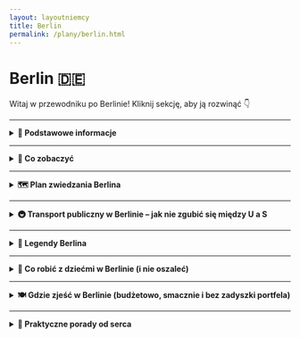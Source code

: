 ```yaml
---
layout: layoutniemcy
title: Berlin
permalink: /plany/berlin.html
---
```


# Berlin 🇩🇪 

Witaj w przewodniku po Berlinie! Kliknij sekcję, aby ją rozwinąć 👇


---

<details>
  <summary><strong>📌 Podstawowe informacje</strong></summary>

  <h3>🏙️ Berlin – opis miasta</h3>
  <p>
    Berlin to nie tyle miasto, co osobny stan skupienia. Pełne historii, która czai się za każdym rogiem – i street artu, 
    który ją zasłania. Tu nic nie wygląda jak „stolica”, a mimo to wszystko działa (prawie). To raj dla fanów muzeów, techno, kebabów 
    i ludzi, którzy nigdy nie wracają do domu przed świtem. Albo wcale.
  </p>

  <h3>🚆 Jak się dostać</h3>
  <p>
    Do Berlina dojedziesz dosłownie wszystkim – oprócz promu z Sahary. Pociągiem? Tak, szybko i bez stresu. Samochodem? Jasne, tylko 
    pamiętaj o strefie ekologicznej (bo Niemcy kochają naklejki). Autobusem? Tanie bilety i darmowe Wi-Fi, które działa na odcinku Poznań-Świebodzin. 
    Rowerem? Jeśli masz czas, charakter i silne łydki – powodzenia!
  </p>

  <h3>✈️ Lotniska</h3>
  <p>
    Berlin ma jedno główne lotnisko: <strong>BER – Berlin Brandenburg</strong> (pełna nazwa dłuższa niż lot do Warszawy). 
    Nowoczesne, przestronne i wiecznie "lekko opóźnione". Uwaga: nie szukaj już Tegla ani Schönefeldu – oficjalnie zniknęły, 
    jak zdrowy rozsądek w godzinach szczytu.
  </p>

  <h3>🌇 Życie w Berlinie</h3>
  <p>
    Życie w Berlinie to balans między anarchią a systemem. W dzień – praca, parki, ekologiczne zakupy w sklepach bez plastiku. 
    W nocy – techno, currywurst i rozważania egzystencjalne w klubowej kolejce. Mieszkańcy są przyzwyczajeni do różnorodności – językowej, kulturowej, fryzjerskiej. 
    Jedni chodzą w garniturach, inni w piżamie i nikt nie pyta dlaczego. Bo to Berlin.
  </p>
</details>


---

<details>
  <summary><strong>🏰 Co zobaczyć</strong></summary>

  <details>
    <summary><strong>🧱 Mur Berliński</strong></summary>
    <p><strong>📍 Współrzędne:</strong> <em>52.5163, 13.3777</em></p>
    <p>Mur, który dzielił miasto, rodziny, przyjaciół i psy sąsiadów. Symbol zimnej wojny, który przez dekady był niechcianą atrakcją, dziś stał się... atrakcją pożądaną. Tylko w Berlinie można oglądać beton i rozczulać się nad jego historią, robiąc selfie z napisem "do not cross".</p>
    <p>Choć większość muru zniknęła szybciej niż darmowe kanapki w hostelu, wciąż znajdziesz jego fragmenty rozsiane po mieście – niektóre oryginalne, niektóre bardziej "symboliczne". Chcesz poczuć klimat szpiegów i zasieków? Skieruj kroki pod <strong>Topografię Terroru</strong> – tam historia bije betonem po oczach.</p>
</details>

<details>
    <summary><strong>🎨 East Side Gallery</strong></summary>
    <p><strong>📍 Współrzędne:</strong> <em>52.5050, 13.4394</em></p>
    <p>Najdłuższy zachowany kawałek Muru Berlińskiego, który został zamieniony w galerię pod chmurką. To tu znajdziesz słynny pocałunek Breżniewa i Honeckera – bardziej emocjonalny niż większość randek na Tinderze.</p>
    <p>Miejsce obowiązkowe dla fanów sztuki ulicznej, historii, i tych, którzy chcą powiedzieć "byłem w Berlinie" bez wspinania się na wieżę TV. Obowiązkowo aparat w dłoń, ale uwaga: turystów więcej niż gołębi pod Brama Brandenburską.</p>
    <p>Pro tip: najlepiej odwiedzić rano albo późnym popołudniem, kiedy nie trzeba się przeciskać przez 15 osób robiących zdjęcie temu samemu murkowi.</p>
</details>

  <details>
    <summary><strong>🏛️ Reichstag</strong></summary>
    <p><strong>📍 Współrzędne:</strong> <em>52.5186, 13.3762</em></p>

      <div style="text-align: center; margin: 20px 0;">
  <img 
    src="{{ '/assets/images/reichstag.jpg' | relative_url }}" 
    alt="Reichstag" 
    style="width: 100%; max-width: 600px; height: auto; border: 3px solid #ccc; border-radius: 8px; box-shadow: 0 4px 8px rgba(0,0,0,0.1);">
</div>
    
    <p>Oficjalna siedziba Bundestagu, czyli niemieckiego parlamentu – miejsce, gdzie zapadają ważne decyzje, ale też gdzie turyści wdrapują się do szklanej kopuły, żeby cyknąć ładne fotki panoramy Berlina (i przypadkiem usłyszeć debatę o przepisach na ogórkową).</p>
    <p>Kopuła zaprojektowana przez Normana Fostera wygląda jak wielka lustrzana wirówka i rzeczywiście można się tam zakręcić – szczególnie bez rezerwacji. <strong>Uwaga:</strong> wejście jest darmowe, ale <em>trzeba się wcześniej zarejestrować online</em>. Bez tego zostaje selfie zza płotu.</p>
    <p>Warto odwiedzić o zachodzie słońca – widoki jak z katalogu, tylko bardziej demokratyczne.</p>
</details>


  <details>
    <summary><strong>🏺 Wyspa Muzeów (Museumsinsel)</strong></summary>
    <p><strong>📍 Współrzędne:</strong> <em>52.5169, 13.4019</em></p>
    <p>Wyspa na Sprewie, na której Niemcy postanowili zebrać najwięcej kultury, sztuki i starożytności, ile tylko pomieści kilka ładnych budynków. Jeśli lubisz patrzeć na marmurowe torsy bez głów, egipskie sarkofagi i dzieła, które wyglądają jak "ładne, ale nie wiadomo co", to jest Twoje miejsce.</p>

    <p>W skład tego kulturalnego pakietu all-inclusive wchodzą:</p>
    <ul>
        <li><strong>🧱 Pergamonmuseum</strong> – absolutny hit, z wielkim ołtarzem Pergamońskim i Bramą Isztar. Niestety, <em>część muzeum bywa zamknięta na renowację</em>, bo wiadomo: wielkie starożytne rzeczy potrzebują wielkiej współczesnej cierpliwości.</li>
        <li><strong>🏛️ Neues Museum</strong> – tu króluje Nefretete i jej słynny profil. Tak piękny, że aparat się sam włącza. Uwaga: <em>nie wolno robić zdjęć królowej</em>, chyba że chcesz zostać wyprowadzony z muzeum szybciej niż zdążysz powiedzieć "hashtag Berlin".</li>
        <li><strong>🖼️ Alte Nationalgalerie</strong> – dla fanów malarstwa, od romantyzmu po impresjonizm. Można udawać znawcę, mrucząc "interesująca faktura" i kiwać głową przy Monetach.</li>
        <li><strong>🏺 Altes Museum</strong> – rzymskie i greckie klimaty. Głowy, kolumny, amfory. Idealne miejsce, żeby zrozumieć, jak wyglądały porządki domowe 2 tysiące lat temu.</li>
        <li><strong>📜 Bode-Museum</strong> – trochę mniej popularne, ale za to spokojniejsze. Rzeźby, monety, atmosfera zadumy (i świetna podłoga, jak ktoś lubi kafelki).</li>
    </ul>

    <p><strong>💡 Porady praktyczne:</strong></p>
    <ul>
        <li><strong>🎟️ Bilety:</strong> Można kupić pojedyncze bilety albo <em>Museum Pass Berlin</em> – opłaca się, jeśli planujesz więcej niż jedno muzeum i masz więcej niż jedną godzinę cierpliwości.</li>
        <li><strong>📱 Rezerwacja online:</strong> Szczególnie do Pergamonu i Neues – bez tego ryzykujesz stanie w kolejce z grupą wycieczkową z Bawarii.</li>
        <li><strong>🥪 Przerwa:</strong> W okolicy znajdziesz kilka kawiarni, ale przygotuj się na ceny w stylu "jesteś między kulturą a turystami".</li>
    </ul>

    <p><em>Wyspa Muzeów to nie miejsce na szybki spacer – to miejsce na estetyczne zanurzenie, lekkie zmęczenie i refleksję: "czy ja przypadkiem nie powinienem chodzić częściej do muzeów?"</em></p>
</details>


  <details>
    <summary><strong>📡 Fernsehturm (Wieża Telewizyjna)</strong></summary>
    <p><strong>📍 Współrzędne:</strong> <em>52.5208, 13.4094</em></p>

  <div style="text-align: center; margin: 20px 0;">
  <img 
    src="{{ '/assets/images/fernsehturm.jpg' | relative_url }}" 
    alt="Fernsehturm" 
    style="width: 100%; max-width: 600px; height: auto; border: 3px solid #ccc; border-radius: 8px; box-shadow: 0 4px 8px rgba(0,0,0,0.1);">
</div>
    
    <p>Berlin z góry wygląda zupełnie inaczej, szczególnie kiedy wspinasz się na <strong>Fernsehturm</strong> – najwyższy punkt w mieście (i najlepszy sposób, żeby zrozumieć, że Berlina nie da się objąć wzrokiem w mniej niż godzinę). Z wysokości 368 metrów możesz podziwiać całą stolicę, jej dachy, mosty i niekończące się budowle, które niemalże tworzą swoje własne miasto w mieście.</p>

    <p>Wieża, która powstała w 1969 roku, by służyć jako nadajnik telewizyjny, stała się symbolem Berlina (nawet jeżeli bywa czasami porównywana do... „upiornego iglastego słupa”). Z jej szklanej platformy widokowej masz wrażenie, że po prostu unosisz się nad miastem, patrząc na te wszystkie szklane biurowce, zielone parki, a w tle... górujący Mauerpark. Nie zapomnij zabrać aparatu – 360 stopni panoramy na Berlin są warte każdej zaciśniętej ręki.</p>

    <p><strong>🚶‍♂️ Co warto wiedzieć:</strong></p>
    <ul>
        <li><strong>🎟️ Bilety:</strong> Ceny biletów zaczynają się od około 20€, ale chcesz mieć miejsce przy oknie? Przygotuj się na dodatkowe opłaty. Czasami za „przyspieszony wjazd” trzeba zapłacić tyle, co za nową książkę o Berlinie, ale... to warto!</li>
        <li><strong>💨 Widok:</strong> Idealny na zdjęcia przy zachodzie słońca (bo kto nie chce udowodnić znajomym, że jest bardziej artystyczny niż w rzeczywistości?).</li>
        <li><strong>🍽️ Restauracja:</strong> A jeśli poczujesz głód, to Wieża oferuje rotującą restaurację – choć nie wiem, czy podawanie kelnera wciąż kręci się wokół tego samego stolika co przez 30 minut.</li>
    </ul>

    <p>Pro tip: jeśli nie jesteś fanem wysokości, to zamiast patrzeć w dół, lepiej spójrz na panoramę Berlina w kierunku wieży. Możesz wtedy skupić się na najbliższych budynkach, a nie na tym, co znajduje się 368 metrów poniżej. W końcu każdy ma swoje granice komfortu.</p>

    <p><strong>⏳ Czas na wizytę:</strong> Chociaż nie jest to miejsce, w którym zostaniesz na godzinę, warto poświęcić te 30-45 minut na spokojny spacer po platformie i chwilę refleksji: "czy ten widok to naprawdę Berlin, czy może to po prostu zdjęcie, które znajdę w każdej broszurze?"</p>
</details>


  <details>
    <summary><strong>🎧 Berghain</strong></summary>
    <p><strong>📍 Współrzędne:</strong> <em>52.5075, 13.4512</em></p>
    <p>Berghain – świątynia techno, której nie da się opisać słowami, bo... trzeba tam być, żeby zrozumieć. To więcej niż tylko klub nocny. To niemalże doświadczenie religijne, tylko zamiast kadzideł i modlitwy masz sety DJ-ów, potężny bas, i ludzi, którzy wyglądają jakby przyszli z przyszłości. Jest to miejsce, które potrafi przemienić „zwykłego turystę” w „oddanego fana clubbingu”, nawet jeśli wcześniej nie rozróżniałeś techna od dźwięków budzika.</p>

    <p>Wchodząc do Berghain, musisz być gotowy na jedno: nieoczekiwane. Dobrze, że to nie jest najłatwiejszy klub do dostania się. Czekasz w kolejce, nie wiedząc, czy w ogóle zostaniesz wpuszczony, bo oczywiście nie ma jasnych zasad. Mówią, że jeśli nie patrzysz jak trzeba, nie jesteś odpowiednio ubrany, albo nie masz „tego czegoś” w oczach – nie wejdziesz. Ale to może być tylko część tej legendarnej atmosfery, którą tworzy sam fakt, że nie wiesz, co się stanie.</p>

    <p><strong>🎵 Co cię czeka w środku?</strong> Berghain to miejsce dla prawdziwych fanów muzyki elektronicznej, gdzie techno wylewa się z głośników, a światła pulsują w rytm bitu. Jeśli twój portfel zniknął po 5 minutach, to raczej nie są to efekty uboczne po drinkach – po prostu roztańczyłeś się do rytmu.</p>
    <p>Chociaż Berghain jest znany ze swojej surowości i "nieprzyjaznej" polityki wejścia, to po przekroczeniu progu czeka cię całkowite zanurzenie w muzyce, ludziach i atmosferze, która jest jednym z najczystszych wyrazów berlińskiej wolności. Wszyscy są mile widziani, ale o ile możesz nie spotkać się z „klubowymi zasadami”, o tyle musisz być gotów na zupełnie inny świat, niż ten, do którego przywykłeś.</p>

    <p><strong>💡 Porady praktyczne:</strong></p>
    <ul>
        <li><strong>🕛 Godziny otwarcia:</strong> Berghain otwarte jest zwykle przez całą noc i dzień (bo kto mówi, że noc ma trwać tylko 6 godzin?), więc jeśli czujesz się na siłach, to zapraszam do sprawdzenia, czy umiesz tańczyć do 10:00 rano.</li>
        <li><strong>👕 Dress code:</strong> Chociaż klucz do wejścia to nie tylko wygląd, ubiór może jednak pomóc. Im bardziej casualowo (i trochę jakbyś przyszedł z opóźnieniem na imprezę w szkole), tym lepiej. Zero krawatów, zero formalności – chociaż czarne ubrania i wszystko, co daje wrażenie „niedbałej elegancji” jest na topie.</li>
        <li><strong>🔇 Muzyka:</strong> Zmiana ustawień na tech-house, techno czy minimal – gwarantowane, że u stóp basu poczujesz się jak w innym wymiarze.</li>
        <li><strong>📱 Aplikacje:</strong> Warto śledzić na Facebooku i innych portalach informacje o specjalnych wydarzeniach – klub bywa pełny, a więc czasami jest konieczna rezerwacja wstępu na specjalne wydarzenia.</li>
    </ul>

    <p><strong>🤫 Czego NIE robić w Berghain:</strong> Zdecydowanie nie próbuj robić zdjęć ani filmików – zasada "no photo" obowiązuje bez wyjątku. W końcu nie jesteś tu, żeby dokumentować swoją obecność w tym kultowym miejscu, tylko żeby poczuć się częścią tej wyjątkowej, zamkniętej atmosfery. Więc jeśli będziesz miał jakiekolwiek wątpliwości co do norm, lepiej od razu skupić się na muzyce.</p>

    <p><strong>🕶️ Bonus:</strong> Jeśli Berghain to miejsce, które cię przerasta, sprawdź jego siostrzany klub <strong>Säule</strong> – bardziej alternatywny, ale równie intensywny. Jednak pamiętaj: <em>wszystko, co związane z Berghain, wymaga od ciebie podjęcia wyzwania.</em></p>
</details>


  <details>
    <summary><strong>🌳 Tiergarten</strong></summary>
    <p><strong>📍 Współrzędne:</strong> <em>52.3540, 13.3695</em></p>
    <p>Tiergarten to berliński odpowiednik miejskiego „zielonego zakątka”, w którym możesz zapomnieć o smogu, zgiełku i tłumach. Wyobraź sobie idealne miejsce, gdzie możesz się zgubić, spacerować przez godziny, próbować odgadywać, czy to naprawdę jest staw, czy może tylko zarośnięta kałuża... a wszystko to z odgłosami miejskiego życia w tle.</p>

    <p>Ten park, który w XVIII wieku służył jako poligon myśliwski, jest teraz jednym z najbardziej popularnych miejsc w Berlinie, oferującym równocześnie spokój natury i ogromną przestrzeń do… oddechu. Spacerując po tym wielkim obszarze zieleni, możesz poczuć się jak bohater w filmie o zbuntowanym mieszkańcu wielkiego miasta, który odnajduje harmonię wśród drzew.</p>

    <p>W Tiergarten znajdziesz nie tylko przyjemność z kontaktu z naturą, ale także pomniki, rzeźby, a nawet stawy. A jeśli chcesz poczuć się jak prawdziwy Berlińczyk, to po prostu weź koc, złap książkę i zrób sobie przerwę na wylegiwanie się w trawie. (Tak, w Berlinie to naprawdę normalne. Ludzie tutaj leżą wszędzie.)</p>

    <p><strong>🌳 Co cię czeka w Tiergarten?</strong> Całkiem sporo! Park to nie tylko zielony raj do odpoczynku, ale także pełen ukrytych skarbów. Możesz natknąć się na rzeźby, na przykład <strong>Rzeźbę Żurawia</strong>, a jeśli chcesz poczuć się jak prawdziwy wędrowiec, możesz zabłądzić w labiryncie drzew. Coś na pewno Cię zaskoczy. A jeśli nie to, to przynajmniej pozwoli ci na chwilę odpocząć i zwolnić tempo.</p>

    <p><strong>🦅 Czego nie możesz przegapić:</strong></p>
    <ul>
        <li><strong>🚶‍♂️ Spacer wzdłuż rzeki Spree:</strong> Park położony jest wzdłuż rzeki, więc jeśli chcesz poczuć się jak bohater filmu o podróżniku, na pewno warto udać się na spokojny spacer brzegiem. Czasami woda odbija nie tylko niebo, ale i Twoje rozmyślania o przyszłości.</li>
        <li><strong>🌸 Pomniki i rzeźby:</strong> A to z kolei okazja, by poczuć się jak prawdziwy historyk sztuki – nie bój się patrzeć na różne postacie i zastanawiać się, co one właściwie symbolizują.</li>
        <li><strong>🏛️ Siegessäule (Kolumna Zwycięstwa):</strong> W samym sercu parku znajduje się Siegessäule, czyli Kolumna Zwycięstwa. Możesz ją podziwiać z dołu, ale nie zapomnij wspiąć się na szczyt, bo widok na Berlin z góry jest naprawdę niezły. Swoją drogą, to nie codziennie możesz poczuć się jak zdobywca.</li>
    </ul>

    <p><strong>💡 Pro tip:</strong> Jeśli szukasz idealnego miejsca na piknik, to jest to właśnie to! Zbieraj przyjaciół, rozłóż koc, a potem kontempluj na temat życia i... Berlinie, który chyba nigdy nie śpi.</p>

    <p><strong>🚴‍♂️ Dla aktywnych:</strong> Tiergarten to również świetne miejsce do jazdy na rowerze, biegania, a nawet rolkowania, jeśli masz ochotę poczuć się jak profesjonalista. Oczywiście, gdybyś się potknął, Berlin przyjmuje cię z otwartymi ramionami… i dużą ilością lodów w pobliskich sklepikach.</p>

    <p>Więc jeśli chcesz chwilę zapomnieć o miejskim zgiełku i poczuć w sobie "naturalnego Berlińczyka", to Tiergarten to miejsce, które z pewnością ci to umożliwi!</p>
</details>


  <details>
    <summary><strong>🏰 Zamek Charlottenburg</strong></summary>
    <p><strong>📍 Współrzędne:</strong> <em>52.5204, 13.2951</em></p>

    <div style="text-align: center; margin: 20px 0;">
  <img 
    src="{{ '/assets/images/charlottenburg.jpg' | relative_url }}" 
    alt="Charlottenburg" 
    style="width: 100%; max-width: 600px; height: auto; border: 3px solid #ccc; border-radius: 8px; box-shadow: 0 4px 8px rgba(0,0,0,0.1);">
</div>

    <p>Zamek Charlottenburg to prawdziwa perła Berlina, przypominająca, że nie tylko historie techno i sztuki nowoczesnej są warte uwagi. Ten pałac, niczym z bajki, nie tylko wygląda, jakby przybył prosto z XVIII wieku, ale również pozwala poczuć się jak szlachcic na chwilę. Choć w jego murach raczej nie znajdziesz „pozytywnie zakręconych” księżniczek, to na pewno odkryjesz historię pełną przepychu i majestatu.</p>

    <p>Zamek został zbudowany na przełomie XVII i XVIII wieku jako rezydencja elektorskiej rodziny Hohenzollernów i przez lata pełnił rolę letniej rezydencji dla królewskiej rodziny. Jednak nie daj się zwieść tym formalnym początkowym opisom – Zamek Charlottenburg to także miejsce, które mogłoby spokojnie zagrać główną rolę w filmie o królewskich intrygach. Tylko zamiast czarownic i magicznych mikstur masz… ogrody pełne róż, pomniki i galerię sztuki.</p>

    <p><strong>🎨 Co cię czeka w Zamku Charlottenburg?</strong> Przede wszystkim to jedno z nielicznych miejsc w Berlinie, które oferuje ci podróż w czasie. Jeśli chcesz poczuć się jak w XVIII wieku, nie musisz iść na bal maskowy. Wystarczy, że wejdziesz do środka. Przestronne sale, pełne przepychu wnętrza, a także obrazy, które były niegdyś częścią królewskiej kolekcji, czekają na odkrycie.</p>

    <p>Poza samym pałacem, warto zwrócić uwagę na jego przepiękne ogrody, które są jak idealna sceneria do przemyśleń o tym, czy to naprawdę królowa siedziała tutaj na tronie i dawała wszystkim rozkazy, czy może była to tylko jakaś bardzo elegancka pani domu, która miała po prostu świetny gust.</p>

    <p><strong>🌳 Czego nie możesz przegapić:</strong></p>
    <ul>
        <li><strong>👑 Pałacowe wnętrza:</strong> Zamek oferuje naprawdę olśniewające sale – zarówno te bogato zdobione, jak i te bardziej minimalistyczne. Warto przyjrzeć się z bliska meblom, które mimo upływu czasu nadal wyglądają, jakby zostały niedawno kupione na wyprzedaży u królowej. No może poza tymi złoceńkami, które raczej nie pasują do XXI wieku, ale wciąż robią wrażenie.</li>
        <li><strong>🌷 Ogrody Charlottenburga:</strong> Jeśli zwiedzanie wnętrz to za mało, udaj się do ogrodów. Te rozległe tereny pełne róż, fontann i rzeźb będą idealnym miejscem na spacer. Jeśli masz szczęście, spotkasz tam innych turystów, którzy próbują zrobić perfekcyjne selfie z tronem w tle (a ty, udając obojętność, wykonasz ten sam ruch, tylko bardziej elegancko).</li>
        <li><strong>🎨 Galeria Sztuki:</strong> W zamku znajduje się również galeria sztuki, gdzie możesz podziwiać obrazy, rzeźby i różne inne cuda, które niegdyś należały do rodziny królewskiej. Jeśli nie znasz się na sztuce, po prostu rób mądre miny, kiwaj głową i ciesz się z możliwości zaprezentowania swoich umiejętności „mistrza rozumienia sztuki”.</li>
    </ul>

    <p><strong>💡 Porady praktyczne:</strong></p>
    <ul>
        <li><strong>🕒 Godziny otwarcia:</strong> Zamek jest otwarty codziennie, więc możesz go odwiedzić nawet w dniu, w którym czujesz, że świat potrzebuje odrobiny królewskiej elegancji. Zamek otwarty jest do późnych godzin popołudniowych, więc masz czas, żeby spokojnie poczuć się jak arystokrata.</li>
        <li><strong>🎟️ Bilety:</strong> Wstęp do zamku kosztuje, ale w porównaniu do wartości historycznej tego miejsca, to prawie jak kawa na wynos w Berlinie. Zresztą, cena biletu to tylko drobna opłata za możliwość poczucia się przez chwilę jak postać z epoki baroku.</li>
        <li><strong>📸 Fotografowanie:</strong> Pamiętaj, że w Zamku Charlottenburg możesz robić zdjęcia, ale nie zapomnij o strefach, gdzie nie możesz rejestrować wnętrz. Choć zazwyczaj, jeśli coś jest naprawdę piękne, zrobienie zdjęcia i tak nie jest zakazane. Jednak szanuj przestrzeń i innych gości!</li>
    </ul>

    <p>Jeśli odwiedzasz Berlin i masz ochotę na odrobinę luksusu, na pewno powinieneś dodać Zamek Charlottenburg do swojej listy „must-see”. To jak wizyta w „dawnym królestwie”, gdzie choć nie znajdziesz złotych monet w każdym rogu, to poczujesz się jak ktoś naprawdę ważny.</p>
</details>


  <details>
    <summary><strong>🕊️ Pomnik Holokaustu (Pomnik Żydowskich Ofiar Holokaustu)</strong></summary>
    <p><strong>📍 Współrzędne:</strong> <em>52.5138, 13.3777</em></p>
 
    <div style="text-align: center; margin: 20px 0;">
  <img 
    src="{{ '/assets/images/pomnikholokaust.jpg' | relative_url }}" 
    alt="Pomnik Holokaustu" 
    style="width: 100%; max-width: 600px; height: auto; border: 3px solid #ccc; border-radius: 8px; box-shadow: 0 4px 8px rgba(0,0,0,0.1);">
</div>
    
    <p>Pomnik Holokaustu w Berlinie to jedno z tych miejsc, które nie rzuca się w oczy, ale zostaje w pamięci na długo. Z zewnątrz wygląda jak olbrzymie pole kamiennych bloków, które wcale nie zachwycają swoją „nowoczesnością” ani tym bardziej swoją wesołością. A jednak, to jedno z tych miejsc, które zmusza do refleksji, do przemyśleń o naszej historii i o tym, jak wiele musimy jeszcze zrobić, by nigdy się nie powtórzyła.</p>

    <p>Pomnik, zaprojektowany przez Petera Eisenmana, to 2711 betonowych bloków, ustawionych w równych rzędach, które zmieniają swoją wysokość. Wchodząc w to pole, zaczynasz od czoła, gdzie bloki są niskie i niepozorne, ale im dalej idziesz, tym bardziej robi się mrocznie. W końcu bloki stają się tak wysokie, że zaczynasz czuć się jak część tej przeszłości – uwięziony w świecie, którego już nie ma. Ale niech Cię nie zmyli ta niewielka wysokość na początku – ten pomnik naprawdę potrafi zrobić wrażenie.</p>

    <p>Pomnik upamiętnia ofiary Holokaustu, w tym Żydów, Romów i innych grup, które zginęły w wyniku zbrodniczych działań nazistowskich. Eisenman stworzył coś, co ma dawać poczucie zagubienia i chaosu, symbolizując tragiczne i niezrozumiałe wydarzenia tej mrocznej części historii. Z każdej strony bloków czujesz się inaczej: czasami możesz poczuć się jak mały człowiek w ogromnym świecie, innym razem jakbyś był w środku burzy historii, gdzie wszystko jest chaotyczne i bezsensowne.</p>

    <p><strong>🔍 Co cię czeka na Pomniku Holokaustu?</strong> Oprócz samego spaceru przez pole bloków, warto zajrzeć do podziemnego muzeum, które znajduje się tuż obok. Znajdziesz tam wystawy związane z historią Holokaustu, z osobistymi historiami ofiar i zdjęciami z tamtych lat. To miejsce daje szansę na głębsze zrozumienie, a także na moment ciszy i zadumy.</p>

    <p><strong>🌟 Czego nie możesz przegapić:</strong></p>
    <ul>
        <li><strong>🔲 Spacer przez blokadę:</strong> Warto przejść przez to pole kamieni i poczuć na własnej skórze to zmieniające się uczucie przestrzeni i zbliżającego się mroku. Poczuj się jak część tej opowieści, nawet jeśli nie jesteś w stanie w pełni zrozumieć tego, przez co przeszły ofiary Holokaustu.</li>
        <li><strong>🏛️ Podziemne muzeum:</strong> Jeśli chcesz zanurzyć się w historii, wejdź do podziemnego muzeum. Znajdziesz tam interaktywne wystawy, które są pełne dokumentów, zdjęć i osobistych historii. Pomoże Ci to lepiej zrozumieć, dlaczego Pomnik Holokaustu w Berlinie jest tak ważny.</li>
    </ul>

    <p><strong>💡 Porady praktyczne:</strong></p>
    <ul>
        <li><strong>🕒 Godziny otwarcia:</strong> Pomnik jest dostępny przez całą dobę, ale jeśli chcesz odwiedzić muzeum, sprawdź godziny jego otwarcia, ponieważ jest to miejsce zamknięte w nocy. To jedno z tych miejsc, które jest symboliczne o każdej porze dnia, ale w nocy nabiera zupełnie innego charakteru.</li>
        <li><strong>📸 Fotografowanie:</strong> Tak, możesz zrobić zdjęcie, ale pamiętaj, że Pomnik Holokaustu to miejsce ciszy i zadumy. Jeśli robisz zdjęcie, zrób to z szacunkiem i w pełni świadomie, co ten pomnik reprezentuje.</li>
    </ul>

    <p>Pomnik Holokaustu to miejsce, które zmusza do refleksji. To nie tylko turystyczna atrakcja – to przypomnienie o przeszłości, które nie pozwala o sobie zapomnieć. Po wizycie w tym miejscu nie będziesz już tym samym turystą w Berlinie, bo jego historia na długo pozostanie z Tobą. I może to właśnie w takich miejscach trzeba zrobić najdłuższe przerwy na zastanowienie się nad tym, co mogłoby być, a co już nigdy nie wróci.</p>
</details>


  <details>
    <summary><strong>🦒 Zoo Berlin – największy zbiór zwierząt i dzieci na wycieczce</strong></summary>
    <p><strong>Współrzędne:</strong> <em>52.5075° N, 13.3372° E</em></p>
    <p>
      Pandki, lwy, surykatki i ludzie z watą cukrową. Jedno z najstarszych zoo w Europie, gdzie nawet flamingi mają swoje fanki. 
      Dobry wybór, jeśli Berlin wydaje ci się za bardzo ludzki. Aha – nie karm zwierząt ani dzieci z grupy obok.
    </p>
  </details>

  <details>
    <summary><strong>🎨 Teufelsberg – opuszczona stacja szpiegowska z widokiem i graffiti</strong></summary>
    <p><strong>Współrzędne:</strong> <em>52.5070° N, 13.2411° E</em></p>

<div style="text-align: center; margin: 20px 0;">
  <img 
    src="{{ '/assets/images/teufelsberg.jpg' | relative_url }}" 
    alt="Teufelsberg" 
    style="width: 100%; max-width: 600px; height: auto; border: 3px solid #ccc; border-radius: 8px; box-shadow: 0 4px 8px rgba(0,0,0,0.1);">
</div>
    
    <p>
      Góra zrobiona ze śmieci wojennych (serio), na której stoi amerykańska stacja nasłuchowa z czasów zimnej wojny. 
      Dziś to mekka dla artystów i fanów "urban exploration". Wchodzisz na własne ryzyko – i z własną butelką wody.
    </p>
  </details>

  <details>
    <summary><strong>💡 DDR Museum – dotknij komunizmu bez wychodzenia z UE</strong></summary>
    <p><strong>Współrzędne:</strong> <em>52.5180° N, 13.4010° E</em></p>
    <p>
      Interaktywne muzeum NRD, gdzie możesz usiąść w Trabancie, posłuchać propagandy i zobaczyć, co się jadało, gdy nic nie było. 
      Świetna lekcja historii dla młodszych – i momenty nostalgii dla tych, co pamiętają „Octavia to luksus”.
    </p>
  </details>

  <details>
    <summary><strong>🚪 Brama Brandenburska</strong></summary>
    <p><strong>📍 Współrzędne:</strong> <em>52.5163, 13.3777</em></p>

<div style="text-align: center; margin: 20px 0;">
  <img 
    src="{{ '/assets/images/bramabrandenburska.jpg' | relative_url }}" 
    alt="Brama Brandenbursk" 
    style="width: 100%; max-width: 600px; height: auto; border: 3px solid #ccc; border-radius: 8px; box-shadow: 0 4px 8px rgba(0,0,0,0.1);">
</div>
    
    <p>Brama Brandenburska to symbol Berlina, jeden z najbardziej rozpoznawalnych punktów miasta, który przez lata zmieniała swoje znaczenie – od bramy do miasta, przez symbol podziału, aż po symbol zjednoczenia Niemiec. Ale nie daj się zmylić jej klasycznym, neoklasycznym wyglądem, bo ta brama to nie tylko kamienny pomnik, ale także miejsce, które wiele razy miało ogromne znaczenie w historii.</p>

    <p>Wzniesiona na przełomie XVIII i XIX wieku przez króla Fryderyka Wilhelma II, Brama Brandenburska była pierwotnie symboliem pokoju, mając na celu reprezentowanie majestatu Berlina. Oczywiście, historia niemiecka nie zawsze sprzyjała pokojowi, dlatego brama przeszła przez wiele zmian. I choć nie jest to zamek ani pałac, można ją uznać za jeden z najważniejszych „pomników” Berlina – choć tym razem nie w sensie pomnika w sensie dosłownym.</p>

    <p>Brama Brandenburska była świadkiem wielu ważnych wydarzeń, w tym zakończenia zimnej wojny i upadku Muru Berlińskiego. Zanim doszło do zjednoczenia Niemiec, brama była niemal symbolem podziału, znajdując się tuż obok muru, który oddzielał Berlin na wschodnią i zachodnią część. Dziś jest symbolem jedności i pomostem między przeszłością a przyszłością Niemiec.</p>

    <p><strong>🎨 Co cię czeka przy Bramie Brandenburskiej?</strong> Nie da się ukryć, że Brama Brandenburska to miejsce, które nie tylko wygląda majestatycznie, ale jest też pełne historii. Będziesz miał okazję zobaczyć nie tylko klasyczną architekturę, ale również podziwiać piękny widok na okolice, w tym na Pariser Platz, który jest pełen eleganckich budynków i hoteli. Warto się zatrzymać na chwilę, by pomyśleć o historii tego miejsca i poczuć się jak część tej wielkiej opowieści.</p>

    <p><strong>🌟 Czego nie możesz przegapić:</strong></p>
    <ul>
        <li><strong>📸 Sesja zdjęciowa:</strong> To prawdopodobnie najczęściej fotografowane miejsce w Berlinie, więc nie przegap okazji, by zrobić sobie selfie z Brandenburską w tle. Oczywiście, postaraj się, aby Twoje zdjęcie wyglądało mniej turystycznie niż zdjęcia z pierwszego dnia w mieście, ale to i tak będzie pamiątka na całe życie!</li>
        <li><strong>🕰️ Warto wiedzieć:</strong> Zanim zaczniesz marzyć o tym, że uda ci się przejść przez bramę jak władca Berlina, pamiętaj, że brama jest otwarta dla wszystkich – ale to tylko symbol. Niemniej, to świetne miejsce, by zastanowić się nad historią tego miasta i tego regionu, a także chwilę poczuć się, jakbyś był częścią tej niesamowitej opowieści.</li>
    </ul>

    <p><strong>💡 Porady praktyczne:</strong></p>
    <ul>
        <li><strong>🕒 Godziny otwarcia:</strong> Brama Brandenburska to miejsce publiczne, otwarte 24 godziny na dobę. To oznacza, że możesz ją odwiedzać o każdej porze dnia i nocy. Więc jeśli lubisz wyjść na miasto nocą, to jest to miejsce, które naprawdę wygląda spektakularnie po zmroku!</li>
        <li><strong>🚶‍♂️ Zasady:</strong> Nie ma żadnych specjalnych zasad, ale pamiętaj, że to miejsce jest bardzo popularne, więc czasami może być tłoczno. Warto spróbować odwiedzić Bramę Brandenburską wczesnym rankiem lub późnym wieczorem, kiedy nie ma już tłumów turystów.</li>
    </ul>

    <p>Brama Brandenburska to prawdziwy symbol Berlina, którego nie można pominąć podczas zwiedzania miasta. To miejsce, które łączy przeszłość z przyszłością, symbolizuje zarówno trudne chwile historii, jak i triumfy zjednoczenia. I chociaż brama sama w sobie może wyglądać jak „zwykły pomnik”, to jest to coś, co naprawdę warto zobaczyć i poczuć na własnej skórze. Na pewno nie wyjdziesz stamtąd bez kilku zdjęć i kilku przemyśleń.</p>
</details>
  
  <details>
    <summary><strong>🏙️ Alexanderplatz</strong></summary>
    <p><strong>📍 Współrzędne:</strong> <em>52.5219, 13.4132</em></p>

<div style="text-align: center; margin: 20px 0;">
  <img 
    src="{{ '/assets/images/alexanderplatz.jpg' | relative_url }}" 
    alt="Alexanderplatz" 
    style="width: 100%; max-width: 600px; height: auto; border: 3px solid #ccc; border-radius: 8px; box-shadow: 0 4px 8px rgba(0,0,0,0.1);">
</div>
    
    <p>Alexanderplatz to jedno z najbardziej rozpoznawalnych miejsc w Berlinie, które łączy w sobie historię, kulturę i nowoczesność. To nie tylko wielki plac, ale prawdziwe serce miasta, które tętni życiem przez całą dobę. Kiedyś był to rynek handlowy, a dziś to centrum handlowe, turystyczne i komunikacyjne, w którym nie sposób się nudzić. Wiesz, jak to jest – to miejsce, które ma wszystko, od wieżowców po stary tramwaj. Można by powiedzieć, że tu zawsze coś się dzieje – i to dosłownie!</p>

    <p>Alexanderplatz to miejsce, które zmieniało się przez lata, a jego historia sięga nawet średniowiecza. To stąd wschodni Berlin w okresie Zimnej Wojny patrzył na Zachód, a teraz jest jednym z najważniejszych punktów na turystycznej mapie Berlina. Choć w latach 60-70. na placu wznosiły się wielkie blokowiska (typowe dla okresu PRL-u), dzisiaj Alexanderplatz ma zupełnie inny charakter – to tętniąca życiem metropolia, pełna sklepów, restauracji, hoteli i zabytków.</p>

    <p><strong>🎨 Co cię czeka na Alexanderplatz?</strong> Oczywiście, największym punktem orientacyjnym jest Wieża Telewizyjna – Berliner Fernsehturm. To właśnie stąd rozpościera się najlepszy widok na całe miasto. Warto zwrócić uwagę na okoliczne budynki, w tym na wschodni Berlin, w którym przez lata dominowały ogromne bloki. Ale nie tylko architektura przyciąga uwagę. Na placu znajdziesz też ogromne centrum handlowe, liczne restauracje, a także te kultowe atrakcje jak fontanny i historyczne tramwaje.</p>

    <p><strong>🌟 Czego nie możesz przegapić:</strong></p>
    <ul>
        <li><strong>📸 Wieża Telewizyjna:</strong> Jeśli nie chcesz zobaczyć Berlina z perspektywy turysty, to musisz wejść na Berlin Fernsehturm! Widok z samej góry to prawdziwa uczta dla oka, gdzie z jednej strony rozciąga się całe miasto, a z drugiej widać aż po horyzont. Warto również sprawdzić restaurację obrotową – ale ostrzegam, ceny są nieco… „w Berlinie”!</li>
        <li><strong>🏙️ Górna platforma widokowa:</strong> Jeśli nie masz ochoty na wieżę, to Alexanderplatz oferuje inne miejsca z niezłym widokiem. Warto odwiedzić pobliskie kawiarnie na dachach, które oferują coś równie pięknego i przyjemnego, ale w mniej ekskluzywnej wersji.</li>
    </ul>

    <p><strong>💡 Porady praktyczne:</strong></p>
    <ul>
        <li><strong>🕒 Godziny otwarcia:</strong> Wieża Telewizyjna jest otwarta codziennie, ale najlepiej odwiedzać ją w godzinach porannych lub późnym popołudniem, aby uniknąć tłumów. To miejsce jest bardzo popularne, a czasami trzeba stać w długich kolejkach. Warto również zarezerwować bilety online.</li>
        <li><strong>🚶‍♂️ Tłumy:</strong> Alexanderplatz to jedno z tych miejsc, które potrafi przyciągnąć ogromne rzesze turystów. Jeśli chcesz poczuć prawdziwy klimat tego miejsca, przyjdź rano lub wieczorem, kiedy plac nie jest jeszcze (lub już) zapełniony ludźmi. Inaczej poczujesz się jak w centrum handlowym w godzinach szczytu!</li>
        <li><strong>🛍️ Zakupy:</strong> Jeśli chcesz zrobić zakupy, to Alexanderplatz to jedno z najlepszych miejsc na zakupy w Berlinie. W okolicy znajdują się nie tylko ogromne centra handlowe, ale także sklepy lokalne, gdzie znajdziesz niemieckie specjały i pamiątki. Pamiętaj jednak, że ceny w centrum są… no cóż, typowo berlińskie.</li>
    </ul>

    <p><strong>⚡ Historia w pigułce:</strong> Choć teraz Alexanderplatz to nowoczesne centrum miasta, nie zawsze tak było. Przez lata był to główny punkt handlowy, przez który przewijały się tłumy ludzi. Po II wojnie światowej stał się jednym z symboli podziału miasta. Dziś pełni rolę zarówno komercyjną, jak i turystyczną, będąc jednym z najważniejszych punktów wschodniego Berlina. No, może w zachodnim trochę mniej, ale historia tego miejsca mówi sama za siebie!</p>

    <p>Alexanderplatz to jedno z tych miejsc, które, mimo że może się wydawać bardzo komercyjne, ma do opowiedzenia wiele historii. Jeśli masz czas, warto spędzić tu chwilę, nie tylko na robieniu zdjęć, ale na poczuciu tej ogromnej energii, która bije z tego miejsca. I pamiętaj, by spróbować jednej z berlińskich pysznych kaw – to w końcu niemieckie centrum kawowe!</p>
</details>

<details>
    <summary><strong>🚂 Dworzec Hauptbahnhof – czyli stacja kosmiczna Deutsche Bahn</strong></summary>
    <p><strong>Współrzędne:</strong> <em>52.5251° N, 13.3694° E</em></p>
    <p>
      Gdyby Transformersy budowały dworce – wyglądałyby właśnie tak. Stal, szkło, schody ruchome w każdą stronę świata. 
      Nawet jeśli nigdzie nie jedziesz, wpadnij się pogubić. Bonus: nieoczekiwany koncert akordeonisty na peronie.
    </p>
  </details>

  <details>
    <summary><strong>🦴 Muzeum Historii Naturalnej – dinozaury i inne potwory</strong></summary>
    <p><strong>Współrzędne:</strong> <em>52.5300° N, 13.3818° E</em></p>
    <p>
      Największy szkielet dinozaura w Europie. Robi wrażenie, zwłaszcza na ludziach, którzy boją się gołębi. 
      Do tego meteoryty, wypchane zwierzęta i pytania dzieci w stylu „czy to jeszcze żyje?”.
    </p>
  </details>

  <details>
    <summary><strong>📚 Bebelplatz – miejsce, gdzie palono książki, a dziś selfie</strong></summary>
    <p><strong>Współrzędne:</strong> <em>52.5165° N, 13.3937° E</em></p>
    <p>
      Niby tylko plac, ale z historią cięższą niż podręcznik do niemieckiego. W podziemiu znajdziesz pustą bibliotekę – pomnik po paleniu książek. 
      Można się zatrzymać, zamyślić… i dopiero potem pójść na currywurst.
    </p>

</details>
   
<details>
    <summary><strong>🕵️‍♂️ Sekretne miejsca Berlina</strong></summary>

    <details>
        <summary><strong>⛲ Rosengarten w Humboldthain – różany raj w środku miasta</strong></summary>
        <p>📍 Współrzędne: 52.5462, 13.3883</p>
        <p>
            Jeśli myślisz, że Berlin to tylko techno, kebaby i beton – to wejdź tu. Ogrody różane, cisza, ławki idealne do kontemplacji
            życia lub scrollowania memów w spokoju. Bonus: wejście za darmo, zapachy bezcenne.
        </p>
    </details>

    <details>
        <summary><strong>🏰 Spreepark – opuszczone wesołe miasteczko z PRL-vibe’em</strong></summary>
        <p>📍 Współrzędne: 52.4937, 13.4772</p>
        <p>
            Karuzele, które już się nie kręcą, i diabelski młyn, który wygląda jak po apokalipsie. Dawniej raj dla dzieci, dziś raj
            dla fotografów, miejskich eksploratorów i fanów postapokalipsy. Wstęp z przewodnikiem lub odrobiną sprytu.
        </p>
    </details>

    <details>
        <summary><strong>🌿 Prinzessinnengärten – ogrody miejskie z klimatem eko-hipstera</strong></summary>
        <p>📍 Współrzędne: 52.4985, 13.4036</p>
        <p>
            Tu rośnie wszystko – warzywa, zioła, pomysły na lepszy świat. Miejsce, gdzie możesz wypić kawę siedząc na palecie,
            porozmawiać z pomidorem i pomyśleć „może rzucę wszystko i zostanę ogrodnikiem”.
        </p>
    </details>

    <details>
        <summary><strong>🎨 Urban Nation Museum – street art na poważnie</strong></summary>
        <p>📍 Współrzędne: 52.4945, 13.3492</p>
        <p>
            Muzeum sztuki ulicznej – czyli graffiti, które ktoś postanowił wreszcie zawiesić na ścianie i nazwać sztuką współczesną.
            Kolorowo, dziwnie, inspirująco. I bez tłumów z przewodnikiem w słuchawce.
        </p>
    </details>

    <details>
        <summary><strong>🚪Magicum – muzeum magii, którego nie szukałeś, ale znajdziesz</strong></summary>
        <p>📍 Współrzędne: 52.5250, 13.3860</p>
        <p>
            Kryształowe kule, iluzje, tarot i trochę Harry'ego Pottera bez praw autorskich. Małe, dziwne, czarujące. W sam raz,
            jeśli chcesz odpocząć od rzeczywistości i uwierzyć w coś bardziej mistycznego niż ceny czynszów w Berlinie.
        </p>
    </details>

</details>

</details>
      
---

 <details>
    <summary><strong>🗺️ Plan zwiedzania Berlina</strong></summary>
   
  <details>
    <summary><strong>🗺️ Plan zwiedzania Berlina - wersja 3 dniowa</strong></summary>

    <h3>📅 Dzień 1 – „Must-see”, czyli turysta na pełnym etacie</h3>
    <ul>
        <li><strong>🏛️ Brama Brandenburska</strong> – obowiązkowe selfie i szybkie „wow”, bo tłumy nie śpią.</li>
        <li><strong>🗿 Pomnik Pomordowanych Żydów Europy</strong> – zaduma, cisza, respekt. Nie biegaj po betonowych blokach, serio.</li>
        <li><strong>🏛️ Reichstag</strong> – szklana kopuła i polityczne widoczki. Wejście za darmo, ale <em>rejestracja online z wyprzedzeniem!</em></li>
        <li><strong>🌳 Tiergarten</strong> – zielona przerwa na kawkę i życie, bo stopy już bolą.</li>
        <li><strong>🖼️ Wyspa Muzeów</strong> – jeśli kochasz sztukę. Jeśli nie – przejdź się obok i udawaj, że wiesz co to Pergamon.</li>
        <li><strong>🌉 Berliner Dom + spacer Unter den Linden</strong> – bo w Berlinie też jest trochę „ładnie”.</li>
    </ul>

    <h3>📅 Dzień 2 – Mur, hipsterzy i techno-vibe (ale bez techno)</h3>
    <ul>
        <li><strong>🧱 East Side Gallery</strong> – najdłuższy fragment Muru Berlińskiego ozdobiony graffiti. Instagram lubi to.</li>
        <li><strong>🎧 RAW-Gelände</strong> – industrialna strefa sztuki, barów i rzeczy, których nie ogarniesz bez przewodnika.</li>
        <li><strong>🍔 Lunch na Markthalle Neun</strong> – street food, piwo i ludzie, którzy wyglądają jakby mieli podcast o fermentacji.</li>
        <li><strong>🎮 Computerspielemuseum</strong> – dla fanów retro gier i dzieci lat 90.</li>
        <li><strong>🛍️ Friedrichshain & Kreuzberg</strong> – szwendaj się, patrz na murale, kup używaną kurtkę z lat 80.</li>
        <li><strong>🍻 Wieczór: kluby (lub bar)</strong> – ewentualnie weź berlińskie piwo i posiedź nad Sprewą. Kultura też.</li>
    </ul>

    <h3>📅 Dzień 3 – Sekrety, relaks i coś mniej oczywistego</h3>
    <ul>
        <li><strong>🏰 Zamek Charlottenburg</strong> – barokowe cudo i idealna ucieczka od murów i betonu.</li>
        <li><strong>🕵️‍♀️ Muzeum Szpiegów</strong> – podsłuchy, mikrokamery, zaszyfrowana historia. James Bond bez garnituru.</li>
        <li><strong>💀 Teufelsberg (Góra Diabła)</strong> – opuszczona stacja nasłuchowa NSA z widokiem i klimatem „postapo”.</li>
        <li><strong>🎭 Hackesche Höfe</strong> – dziedzińce, sklepy z rękodziełem, kawiarnie – tu nawet berlińczycy lubią zaglądać.</li>
        <li><strong>🧁 Kawa i ciasto na zakończenie</strong> – polecam berlińskiego „Pfannkuchena”, ale nie mów na to donut.</li>
    </ul>

    <p><strong>💡 Bonus tips:</strong></p>
    <ul>
        <li>👉 Kolejność można zmieniać – to plan, nie konstytucja.</li>
        <li>👉 Bilety do muzeów/reichstagu rezerwuj z wyprzedzeniem. Bez tego zostaje tylko smutna mina przed wejściem.</li>
        <li>👉 Jeśli chcesz iść do Berghain – powodzenia. Jeśli nie – to też dobrze.</li>
    </ul>

    <p><em>Berlin się nie kończy – ale nogi tak. Trzy dni i tak dadzą Ci więcej niż niejedna książka historyczna.</em></p>
</details>

<details>
    <summary><strong>⏰ Berlin w 1 dzień – misja (nie)możliwa</strong></summary>

    <p><em>Masz tylko jeden dzień? Spokojnie. Berlin nie ucieknie (chyba że znowu się podzieli). Oto turbo-plan dla tych, co chcą przeżyć dużo w mało czasu i nie paść po drodze.</em></p>

    <h3>🕘 Rano: historia i klasyka</h3>
    <ul>
        <li><strong>🏛️ Brama Brandenburska</strong> – szybkie zdjęcie, szeroki uśmiech, ruszamy dalej.</li>
        <li><strong>🗿 Pomnik Holokaustu</strong> – moment refleksji w labiryncie betonowych bloków.</li>
        <li><strong>🏛️ Reichstag (z zewnątrz)</strong> – jak nie masz rezerwacji do kopuły, to machnij ręką i rób fotkę.</li>
    </ul>

    <h3>☕ Przerwa śniadaniowo-kawowa</h3>
    <ul>
        <li><strong>🍳 Kawiarnia w Mitte</strong> – np. Father Carpenter albo Zeit für Brot (ślimaki cynamonowe godne Nobla).</li>
    </ul>

    <h3>🧱 Południe: mur, graffiti i luz</h3>
    <ul>
        <li><strong>🧱 East Side Gallery</strong> – spacer wzdłuż Muru z artystycznym zacięciem. Tu się robi zdjęcia „na Berlin”.</li>
        <li><strong>🛍️ Kreuzberg</strong> – szybki rzut oka na alternatywną stronę miasta. Vintage sklepy, murale, życie uliczne.</li>
    </ul>

    <h3>🍔 Lunch (czyli czas na berliński klasyk)</h3>
    <ul>
        <li><strong>🌭 Curry 36</strong> lub <strong>Mustafa’s Gemüse Kebap</strong> – wybierz, czekaj w kolejce, żałuj tylko jak się przejesz.</li>
    </ul>

    <h3>🕵️ Popołudnie: coś nietypowego</h3>
    <ul>
        <li><strong>🕵️‍♂️ Muzeum Szpiegów</strong> – podsłuchy, mikrofony i inne rzeczy, których lepiej nie mieć w domu.</li>
        <li><strong>🎮 Computerspielemuseum</strong> (jeśli wolisz Mario niż KGB).</li>
    </ul>

    <h3>🌇 Wieczór: chill i widoczki</h3>
    <ul>
        <li><strong>🌆 Panoramapunkt lub bar na dachu (np. Klunkerkranich)</strong> – zachód słońca z widokiem, piwko w ręce, życie piękne.</li>
        <li><strong>🍰 Deser na pożegnanie</strong> – berliński Pfannkuchen (nie mówić na to donut!) albo Apfelstrudel z lodami.</li>
    </ul>

    <p><strong>💡 Tips na koniec:</strong></p>
    <ul>
        <li>🚌 Kup bilet dzienny na komunikację i śmigaj jak VIP – bez stresu, że masz zły bilet.</li>
        <li>📱 Aplikacje BVG lub Jelbi = ratunek dla zagubionych dusz i nóg.</li>
        <li>🎒 Nie taszcz torby – Berlin i plecak turysty to kiepska para.</li>
    </ul>

    <p><em>Nie zobaczysz wszystkiego, ale zobaczysz wystarczająco, by się zakochać albo chcieć wrócić. I o to chodzi.</em></p>
</details>



</details>

---

<details>
    <summary><strong>🚇 Transport publiczny w Berlinie – jak nie zgubić się między U a S</strong></summary>

    <h3>✈️ Jak dojechać z lotniska BER do miasta?</h3>
    <p>Lotnisko Berlin Brandenburg (BER) jest tylko jedno – przynajmniej tyle dobrego. Dojazd do centrum zajmuje ok. 30–40 minut:</p>
    <ul>
        <li><strong>🚆 Airport Express (FEX)</strong> – śmiga jak trzeba, 2–3 razy na godzinę, jedzie na Berlin Hbf (główny dworzec).</li>
        <li><strong>🚇 S-Bahn</strong> – linie S9 i S45. Wolniejsze niż FEX, ale działa.</li>
        <li><strong>🚌 Autobusy</strong> – jeżdżą, ale tylko jeśli naprawdę lubisz stać w korkach.</li>
    </ul>
    <p><strong>Uwaga:</strong> Lotnisko jest w <em>strefie C</em>, więc kup bilet ABC, żeby nie skończyć z mandatem i wątpliwą pamiątką.</p>

    <h3>🎟️ Bilety – jaki wybrać?</h3>
    <ul>
        <li><strong>Bilet jednorazowy:</strong> 3,50 € (AB), 4,40 € (ABC). Ważny 2 godziny, ale bez powrotu.</li>
        <li><strong>Bilet dzienny (Tageskarte):</strong> 9,90 € (AB), 10,70 € (ABC). Opłaca się już przy 3 przejazdach.</li>
        <li><strong>Bilet 4-przejazdowy:</strong> 10,00 € (AB) – jeśli nie lubisz podejmować zobowiązań.</li>
    </ul>

    <h3>🃏 Karty czasowe i zniżki</h3>
    <ul>
        <li><strong>Berlin WelcomeCard:</strong> zniżki do muzeów + bilet na komunikację. Od 24h do 6 dni. Dobra opcja dla ambitnych turystów.</li>
        <li><strong>7-Tage-Karte:</strong> ok. 39 € (AB) – dla tych, co zostają na tydzień i lubią jeździć bez myślenia.</li>
        <li><strong>Deutschland-Ticket:</strong> miesięczny bilet za 49 € na cały kraj, ale tylko transport lokalny i regionalny. Uwaga: potrzebny adres w Niemczech i subskrypcja.</li>
    </ul>

    <h3>📱 Aplikacje, które warto mieć</h3>
    <ul>
        <li><strong>BVG Fahrinfo Berlin</strong> – oficjalna apka komunikacji miejskiej. Bilety, rozkłady, trasy, wszystko bez jęków.</li>
        <li><strong>DB Navigator</strong> – przyda się na pociągi regionalne i FEX.</li>
        <li><strong>Google Maps</strong> – zaskakująco dokładny w Berlinie, ale czasem ma zły dzień (jak każdy).</li>
    </ul>

    <h3>🧠 Porady z serca i strefy AB</h3>
    <ul>
        <li>Kasuj bilet – automaty są żółte i bezlitosne.</li>
        <li>Nie próbuj „na gapę” – kontrole są częste, dyskretne i zero litości.</li>
        <li>Drzwi w metrze trzeba czasem <em>nacisnąć</em>, żeby się otworzyły. Tak, serio.</li>
        <li>W nocy jeżdżą autobusy nocne i linie „U-Bahn-Nacht”, ale planuj wcześniej – nie wszystko śmiga całą dobę.</li>
        <li>S-Bahn to kolejka naziemna, U-Bahn to metro. Nie pomyl, bo można zamiast do muzeum trafić na peryferia.</li>
    </ul>

    <p><strong>TL;DR:</strong> Berlin ma świetną komunikację, ale trzeba wiedzieć, co kliknąć, gdzie stanąć i czym nie jechać. Aplikacje, karta dzienna i zero kombinowania – to przepis na podróż bez stresu.</p>

</details>

---

<details>
    <summary><strong>👻 Legendy Berlina</strong></summary>

    <details>
        <summary><strong>🔍 Tunel 57 – kiedy studenci kopali wolność</strong></summary>
        <p>📍 Współrzędne: 52.5406, 13.3885</p>
        <p>Legenda głosi, że grupka berlińskich studentów w latach 60. przekopała 145-metrowy tunel pod Murem, żeby przemycić ludzi z NRD do Berlina Zachodniego. Brzmi jak film akcji, ale działo się naprawdę – 57 osób uciekło. Szpiegowie z obu stron zacierali ręce. Adrenalina? 100% – bez Netflixa.</p>
    </details>

    <details>
        <summary><strong>📡 Dom szpiegów na Teufelsberg</strong></summary>
        <p>📍 Współrzędne: 52.5077, 13.2416</p>
        <p>Na tej sztucznej górze z gruzu po wojnie alianci zbudowali ogromną stację nasłuchową. Krążą plotki, że do dziś podsłuchuje się tam... wszystkich. Dziś to raj dla fanów urbexu i graffiti. Duchy zimnej wojny błąkają się między antenami. A może to tylko influencerzy?</p>
    </details>

    <details>
        <summary><strong>🎩 Sprawa Güntera Guillauma – szpieg u kanclerza</strong></summary>
        <p>📍 Współrzędne: 52.5120, 13.3777 (Kancelaria)</p>
        <p>Ten sympatyczny pan był osobistym doradcą kanclerza RFN... i szpiegiem NRD. Zdemaskowany w 1974, doprowadził do politycznej bomby – kanclerz zrezygnował. Plotka głosi, że Guillaume miał talent do słuchania – dosłownie i w przenośni.</p>
    </details>

    <details>
        <summary><strong>🚪 Checkpoint Charlie – teoretycznie punkt graniczny</strong></summary>
        <p>📍 Współrzędne: 52.5076, 13.3904</p>
        <p>Oficjalnie przejście graniczne. Nieoficjalnie – miejsce szemranych deali, wymiany agentów i historii, których nawet CIA nie chciała dokumentować. Dziś: muzeum, manekiny w mundurach i selfie turyści. Ale coś tam jeszcze unosi się w powietrzu... może dreszcz historii, może zapach currywursta.</p>
    </details>

    <details>
        <summary><strong>🕳️ Znikający agent w tunelu U-Bahn</strong></summary>
        <p>📍 Współrzędne: okolice stacji U8 Rosenthaler Platz</p>
        <p>Według miejskiej legendy w latach 70. widziano, jak mężczyzna w garniturze wszedł do tunelu metra... i już nie wyszedł. Zniknął bez śladu, bez świadków, jak dobre intencje w polityce. Mówi się, że to agent z fałszywym paszportem i jeszcze bardziej fałszywym uśmiechem.</p>
    </details>

    
    <details>
        <summary><strong>🦴 Biała Dama z Zamku Spandau</strong></summary>
        <p>📍 Współrzędne: 52.5361, 13.1992</p>
        <p>Zamek Spandau nie tylko wygląda jak z podręcznika do historii, ale podobno zamieszkuje go duch kobiety w bieli. Mówią, że to duch hrabiny, która nie była fanką happy endów. Jeśli zobaczysz ją na korytarzu – nie krzycz. Uznaj, że to lokalna atrakcja i idź dalej.</p>
    </details>

    <details>
        <summary><strong>💀 Czarna Postać z Unter den Linden</strong></summary>
        <p>📍 Współrzędne: 52.5170, 13.3889</p>
        <p>Wieczorami przy prestiżowej alei Unter den Linden można podobno spotkać mężczyznę w czerni, który... znika. Ponoć to duch jednego z pruskich oficerów, który za życia też miał problem z punktualnym wychodzeniem. Straszy tylko tych, którzy nie szanują architektury baroku.</p>
    </details>

    <details>
        <summary><strong>⚰️ Kaplica Czaszek na Sophienstraße</strong></summary>
        <p>📍 Współrzędne: 52.5282, 13.4018</p>
        <p>W małym kościele Sophienkirche ponoć znajdują się... szczątki z dawnych pochówków, a czasem w nocy coś tam stuka. Duchy? Przeciąg? A może dźwięk sumienia po zbyt drogim currywurście? Legenda mówi, że czaszki mają pilnować spokoju dusz. I turystów.</p>
    </details>

    <details>
        <summary><strong>🪞Lustro z pałacu Charlottenburg</strong></summary>
        <p>📍 Współrzędne: 52.5206, 13.2957</p>
        <p>Jedno z luster w pałacu Charlottenburg rzekomo odbija nie to, co trzeba. Zamiast Ciebie – pokazuje duchy pruskich dam, które były bardziej dramatyczne niż opera. Idealne miejsce, jeśli chcesz mieć wymówkę dla złego selfie.</p>
    </details>

    <details>
        <summary><strong>🎭 Duch aktora z Friedrichstadt-Palast</strong></summary>
        <p>📍 Współrzędne: 52.5245, 13.3886</p>
        <p>Nieudany aktor z lat 20. XX wieku podobno do dziś nawiedza kulisy, szepcze teksty i... poprawia dykcję. Jeśli poczujesz nagłe zacięcie do monologu szekspirowskiego – to nie Ty, to on.</p>
    </details>

</details>



---

<details>
    <summary><strong>🎠 Co robić z dziećmi w Berlinie (i nie oszaleć)</strong></summary>
    <ul>
        <li><strong>🦕 Muzeum Historii Naturalnej</strong> – Dinozaury większe niż Twoja cierpliwość. Gigantyczny szkielet i dźwięki ryku – dzieciaki w ekstazie, Ty masz chwilę ciszy. Wstęp płatny, ale warto dla świętego spokoju.</li>

        <li><strong>🧪 Futurium</strong> – Przyszłość, roboty i przyciski, które można wciskać. Interaktywna wystawa, która zajmuje dzieci na długo. A co najlepsze: wstęp za darmo. Tak, serio.</li>

        <li><strong>🦁 Zoo Berlin</strong> – Jedno z największych i najstarszych w Europie. Pandki, słonie, pingwiny – a potem płacz, że nie da się zabrać ich do domu. Plus: obok jest świetny plac zabaw i stacja metra (na ucieczkę).</li>

        <li><strong>🚂 Park im. Gleisdreieck</strong> – Stare tory kolejowe, zielone przestrzenie, place zabaw jak z katalogu IKEA i... kawiarnia dla dorosłych. Czyli kompromis: dzieci się bawią, Ty masz kawę.</li>

        <li><strong>🚤 Rejs po Szprewie</strong> – Dziecko siedzi, Ty siedzisz, Berlin płynie. Idealne, jeśli chcesz „zwiedzać”, ale nie chcesz chodzić. Statek + przekąski = rodzinna idylla na 45 minut.</li>

        <li><strong>🎨 MACHmit! Muzeum dla Dzieci</strong> – Kreatywny chaos. Malowanie, wspinanie, eksperymenty. Trochę jak przedszkole, ale Ty nie musisz sprzątać. Uwaga: dzieci nie chcą stamtąd wychodzić.</li>

        <li><strong>🧊 Legoland Discovery Centre</strong> – Dużo klocków, symulator, mini-Berlin z LEGO. Trochę drogie, ale jeśli pada i nie masz siły – ratuje życie. Dorośli bez dzieci nie mogą wejść, co mówi samo za siebie.</li>

        <li><strong>🎠 Spielplätze, czyli place zabaw na każdym kroku</strong> – Berlin jest rajem dla małych wspinaczy i zjeżdżaczy. Od tematycznych parków po ukryte osiedlowe perełki. Bonus: to wszystko za darmo.</li>
    </ul>

    <p><strong>Pro tip dla dorosłych:</strong> Weź ze sobą przekąski, wodę i dużo cierpliwości. I nie planuj więcej niż 2 atrakcje dziennie – Berlin z dziećmi to maraton, nie sprint.</p>
</details>



---

<details>
    <summary><strong>🍽️ Gdzie zjeść w Berlinie (budżetowo, smacznie i bez zadyszki portfela)</strong></summary>
    <ul>
        <li><strong>🌭 Mustafa’s Gemüse Kebap (Mehringdamm)</strong><br>
        Legenda Berlina. Kolejka jak po TikTokowy trend, ale kebab wart każdej minuty – z chrupiącym warzywkiem i sekretnym sosem. Weź na wynos i poczuj się jak lokalny student. Cena: ok. 6–7€.</li>

        <li><strong>🥙 Rüyam Gemüse Kebab (Wedding)</strong><br>
        Dla tych, którzy nie mają siły czekać u Mustafy. Pyszny, szybki i często bez turystycznej kolejki. Plus – kebab gigant. Twój żołądek podziękuje. Portfel też.</li>

        <li><strong>🍛 Thai Park (w weekendy)</strong><br>
        Tajskie panie gotują na świeżym powietrzu w parku Preußenpark – curry, pad thai, sajgonki. Aromat unosi się jak wołanie duszy. Ceny 5–8€, klimat – bezcenny.</li>

        <li><strong>🍔 Burgermeister (Schlesisches Tor)</strong><br>
        Burgery w dawnej toalecie publicznej (serio). Szybkie, tłuste, boskie. Klasyczny Berliner vibe: dobre jedzenie w dziwnym miejscu. Cena: 6–9€.</li>

        <li><strong>🍜 Wok Show (Prenzlauer Berg)</strong><br>
        Chińskie pierożki i dania z woka – tanio, domowo, porcje jak na święta u babci. Lokal bez zadęcia, ale zawsze pełen ludzi wiedzących, co dobre. Ceny 5–9€.</li>

        <li><strong>🍕 Zia Maria (Prenzlauer Berg)</strong><br>
        Pizza na kawałki, idealna na szybki przystanek między atrakcjami. Ciasto cienkie, dodatki uczciwe, a atmosfera jak w berlińskim squacie, ale czyściej. Kawałek: ok. 3–4€.</li>

        <li><strong>🍽️ Markthalle Neun (Kreuzberg)</strong><br>
        Hala z jedzeniem z całego świata – od pierogów po ramen. Tanie nie zawsze, ale za 8–10€ zjesz porządnie i lokalnie. Dobre na foodieskie zdjęcie „spontanicznego lunchu”.</li>

        <li><strong>🍲 Curry 36 (Mehringdamm)</strong><br>
        Miejsce kultowe – currywurst z frytkami, jak Berlin przykazał. Pytają: „mit oder ohne Darm?” (z osłonką czy bez). Cena zestawu: 5–7€, satysfakcja – duża.</li>
    </ul>

    <p><strong>💡 Tip:</strong> Berlin nie zna „coperto” ani „opłaty za stolik”. Często płaci się gotówką. A za 10 euro spokojnie zjesz i jeszcze zostanie na loda z automatu.</p>
</details>


---

<details>
    <summary><strong>🧠 Praktyczne porady od serca</strong></summary>

    <ul>
        <li><strong>💸 Gotówka, serio?</strong> Berlin to dziwne miejsce – możesz zapłacić telefonem za kebaba, ale w knajpie z obrusami już tylko gotówką. Miej zawsze parę euro w portfelu. I nie pytaj dlaczego – po prostu tak jest.</li>

        <li><strong>🚇 Metro? Prawie jak labirynt Minotaura</strong> U-Bahn i S-Bahn to siatka jak z Matrixa. Ściągnij apkę <em>BVG Fahrinfo</em>, bo rozkłady na stacjach są dla dekoracji.</li>

        <li><strong>🧾 Bilety? Kasuj albo płać karę</strong> Tu nie ma bramek, ale są kontrolerzy – pojawiają się jak ninja. Bilet jednorazowy to 3,50 €, a mandat – 60 €. Wybór należy do Ciebie.</li>

        <li><strong>🚴‍♀️ Uważaj na rowerzystów</strong> Oni tu rządzą. Mają swoje ścieżki, swoje prawa i absolutną pewność, że to Ty masz ich unikać. Stoisz na czerwonym pasku? Lepiej uciekaj.</li>

        <li><strong>🌯 Jedzenie uliczne > restauracja z gwiazdką</strong> Currywurst, döner i falafel to święta trójca berlińskiej kuchni. Czasem jedzenie z budki da Ci więcej szczęścia niż danie z pianką z buraka za 40 €.</li>

        <li><strong>📅 W niedzielę Berlin zasypia</strong> Sklepy zamknięte, ulice puste – nawet kawa może być problemem. Zrób zakupy w sobotę, chyba że Twoje hobby to głodowanie z klasą.</li>

        <li><strong>🧃 Pfand – kaucja za butelkę</strong> Oddajesz butelkę – dostajesz kasę. Nie wyrzucaj! Jak nie chcesz się fatygować – zostaw przy koszu, ktoś Cię wyręczy w sekundę.</li>

        <li><strong>🚻 Toalety publiczne – jak z horroru lub za 1 euro</strong> Darmowa? Przygotuj się na survival. Płatna? Będzie czysto, ale Twój portfel się skrzywi. Polecam sieci fast-food – tam też się da, jak się dobrze zakręcisz.</li>

        <li><strong>🧭 Berlin to 12 dzielnic = 12 światów</strong> Nie oceniaj miasta po jednej stacji metra. Kreuzberg to hipsteriada, Mitte to biura i polityka, a Neukölln – totalny miks. Błądzenie po dzielnicach to połowa frajdy.</li>
    </ul>

    <h3>🚫 Czego NIE robić, żeby nie wyjść na totalnego turystę</h3>
    <ul>
        <li><strong>Nie pytaj o "autentyczne currywurst"</strong> – To fast-food, nie dziedzictwo UNESCO. Jak dostaniesz parówkę z keczupem i curry, to jesteś w dobrym miejscu.</li>

        <li><strong>Nie chodź z Brandenburską Bramą na koszulce</strong> – Serio, nikt tak nie chodzi. Chcesz wyglądać jak lokals? Czarna bluza, słuchawki i zero kontaktu wzrokowego.</li>

        <li><strong>Nie blokuj ścieżki rowerowej selfie stickiem</strong> – Zostaniesz potrącony. Z premedytacją. I z uśmiechem.</li>

        <li><strong>Nie pytaj Niemca o nazizm</strong> – Tak, wiedzą. Tak, są świadomi. Tak, to nie jest temat do small talku przy piwie.</li>

        <li><strong>Nie zamawiaj wody z kranu z dumą</strong> – Tu się ją dostaje automatycznie. Jak już musisz być „eko”, to nie rób z tego manifestu.</li>

        <li><strong>Nie rób zdjęć ludziom na Kreuzbergu</strong> – To nie safari. Hipster z brodą i pitbullem to nie atrakcja turystyczna.</li>

        <li><strong>Nie próbuj mówić po niemiecku na siłę</strong> – Lepiej mówić po angielsku niż rzucać „Ich bin ein tourist” z niemieckim z Duolingo. Berlin i tak jest po angielsku.</li>
    </ul>

    <h3>🛍️ Co warto kupić w Berlinie (i przywieźć, zamiast magnesu z Bramy Brandenburskiej)</h3>
    <ul>
        <li><strong>🍻 Craftowe piwo z berlińskich browarów</strong> – Zamiast zwykłego pilsa, coś z nutą hibiskusa, goryczką egzystencjalną i etykietą w stylu berlińskiego undergroundu.</li>

        <li><strong>🎶 Winyl z niezależnego sklepu</strong> – Berlin to mekka dla muzyki elektronicznej i alternatywy. Nawet jeśli nie masz gramofonu, wygląda świetnie na półce.</li>

        <li><strong>🧼 Mydło z berlińskich manufaktur</strong> – Pachnie jak Kreuzberg o poranku i wygląda tak dobrze, że nie będziesz miał serca go użyć.</li>

        <li><strong>📕 Zine albo plakat z berlińskiej galerii</strong> – Idealny suwenir z duszą. I możesz udawać, że rozumiesz współczesną sztukę.</li>

        <li><strong>👕 Koszulka z lokalnego designu</strong> – Nie z napisem „I ❤️ Berlin”, tylko coś z minimalizmem i lekko depresyjnym nadrukiem. Wtedy jesteś prawie lokalsem.</li>

        <li><strong>💿 CD techno z Berghain (jeśli Cię wpuszczą)</strong> – Możesz nie wejść do środka, ale przynajmniej płyta zostanie.</li>
    </ul>

</details>
